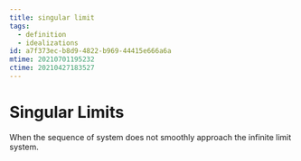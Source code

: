 ```yaml
---
title: singular limit
tags:
  - definition
  - idealizations
id: a7f373ec-b8d9-4822-b969-44415e666a6a
mtime: 20210701195232
ctime: 20210427183527
---
```


# Singular Limits

When the sequence of system does not smoothly approach the infinite limit system.
